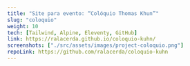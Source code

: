 ```yaml
---
title: "Site para evento: “Colóquio Thomas Khun”"
slug: "coloquio"
weight: 10
tech: [Tailwind, Alpine, Eleventy, GitHub]
link: https://ralacerda.github.io/coloquio-kuhn/
screenshots: ["./src/assets/images/project-coloquio.png"]
repoLink: https://github.com/ralacerda/coloquio-kuhn
---
```



